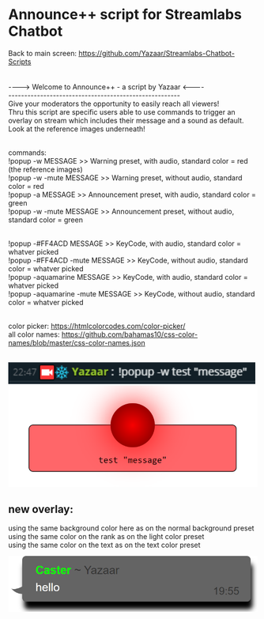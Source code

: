 # Announce++ script for Streamlabs Chatbot
Back to main screen: https://github.com/Yazaar/Streamlabs-Chatbot-Scripts <br>
<br><br>
----> Welcome to Announce++ - a script by Yazaar  <----<br>
------------------------------------------------------<br>
Give your moderators the opportunity to easily reach all viewers!<br>
Thru this script are specific users able to use commands to trigger an overlay on stream which includes their message and a sound as default. Look at the reference images underneath!<br><br>

commands:<br>
!popup -w MESSAGE >> Warning preset, with audio, standard color = red (the reference images)<br>
!popup -w -mute MESSAGE >> Warning preset, without audio, standard color = red<br>
!popup -a MESSAGE >> Announcement preset, with audio, standard color = green<br>
!popup -w -mute MESSAGE >> Announcement preset, without audio, standard color = green<br><br>

!popup -#FF4ACD MESSAGE >> KeyCode, with audio, standard color = whatver picked<br>
!popup -#FF4ACD -mute MESSAGE >> KeyCode, without audio, standard color = whatver picked<br>
!popup -aquamarine MESSAGE >> KeyCode, with audio, standard color = whatver picked<br>
!popup -aquamarine -mute MESSAGE >> KeyCode, without audio, standard color = whatver picked<br><br>

color picker: https://htmlcolorcodes.com/color-picker/<br>
all color names: https://github.com/bahamas10/css-color-names/blob/master/css-color-names.json<br><br>

<img src="https://github.com/Yazaar/Project-Assets/blob/master/Streamlabs%20-%20Warn%26Announce/IMG1.PNG" alt="" width="500">
<img src="https://github.com/Yazaar/Project-Assets/blob/master/Streamlabs%20-%20Warn%26Announce/IMG2.PNG" alt="" width="1000">
<h2>new overlay:</h2>
<p>using the same background color here as on the normal background preset<br>
using the same color on the rank as on the light color preset<br>
using the same color on the text as on the text color preset</p>
<img src="https://github.com/Yazaar/Project-Assets/blob/master/Streamlabs%20-%20Warn&Announce/img3.png?raw=true" alt="" width="1000">
